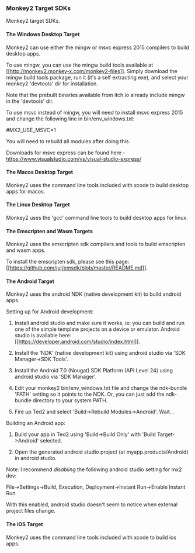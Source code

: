 
### Monkey2 Target SDKs

Monkey2 target SDKs.


#### The Windows Desktop Target

Monkey2 can use either the mingw or msvc express 2015 compilers to build desktop apps.

To use mingw, you can use the mingw build tools available at [[http://monkey2.monkey-x.com/monkey2-files]]. Simply download the mingw build tools package, run it (it's a self extracting exe), and select your monkey2 'devtools' dir for installation.

Note that the prebuilt binaries available from itch.io already include mingw in the 'devtools' dir.

To use msvc instead of mingw, you will need to install msvc express 2015 and change the following line in bin/env_windows.txt:

#MX2_USE_MSVC=1

You will need to rebuild all modules after doing this.

Downloads for msvc express can be found here - https://www.visualstudio.com/vs/visual-studio-express/


#### The Macos Desktop Target

Monkey2 uses the command line tools included with xcode to build desktop apps for macos.


#### The Linux Desktop Target

Monkey2 uses the 'gcc' command line tools to build desktop apps for linux.


#### The Emscripten and Wasm Targets

Monkey2 uses the emscripten sdk compilers and tools to build emscripten and wasm apps.

To install the emscripten sdk, please see this page: [[https://github.com/juj/emsdk/blob/master/README.md]].


#### The Android Target

Monkey2 uses the android NDK (native development kit) to build android apps.

Setting up for Android development:

1) Install android studio and make sure it works, ie: you can build and run one of the simple template projects on a device or emulator. Android studio is available here: [[https://developer.android.com/studio/index.html]].

2) Install the 'NDK' (native development kit) using android studio via 'SDK Manager->SDK Tools'.

3) Install the Android 7.0 (Nougat) SDK Platform (API Level 24) using android studio via 'SDK Manager'.

4) Edit your monkey2 bin/env_windows.txt file and change the ndk-bundle 'PATH' setting so it points to the NDK. Or, you can just add the ndk-bundle directory to your system PATH.

5) Fire up Ted2 and select 'Build->Rebuild Modules->Android'. Wait...

Building an Android app:

1) Build your app in Ted2 using 'Build->Build Only' with 'Build Target->Android' selected.

2) Open the generated android studio project (at myapp.products/Android) in android studio.

Note: I recommend *disabling* the following android studio setting for mx2 dev:

File->Settings->Build, Execution, Deployment->Instant Run->Enable Instant Run

With this enabled, android studio doesn't seem to notice when external project files change.


#### The iOS Target

Monkey2 uses the command line tools included with xcode to build ios apps.

